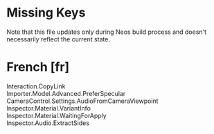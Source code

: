 # Missing Keys
Note that this file updates only during Neos build process and doesn't necessarily reflect the current state.

# French [fr]
Interaction.CopyLink  
Importer.Model.Advanced.PreferSpecular  
CameraControl.Settings.AudioFromCameraViewpoint  
Inspector.Material.VariantInfo  
Inspector.Material.WaitingForApply  
Inspector.Audio.ExtractSides  

